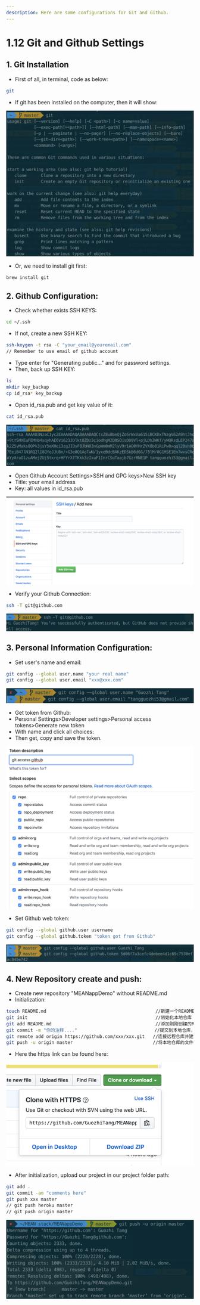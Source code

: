 ```yaml
---
description: Here are some configurations for Git and Github.
---
```


# 1.12 Git and Github Settings

## 1. Git Installation

* First of all, in terminal, code as below:

```bash
git
```

* If git has been installed on the computer, then it will show:

![](../.gitbook/assets/image%20%288%29.png)

* Or, we need to install git first:

```bash
brew install git
```

## 2. Github Configuration:

* Check whether exists SSH KEYS:

```bash
cd ~/.ssh
```

* If not, create a new SSH KEY:

```bash
ssh-keygen -t rsa -C "your_email@youremail.com"
// Remember to use email of github account
```

* Type enter for "Generating public..." and for password settings.
* Then, back up SSH KEY:

```bash
ls
mkdir key_backup
cp id_rsa* key_backup
```

* Open id\_rsa.pub and get key value of it:

```bash
cat id_rsa.pub
```



![](../.gitbook/assets/image%20%285%29.png)

* Open Github Account Settings&gt;SSH and GPG keys&gt;New SSH key
* Title: your email address
* Key: all values in id\_rsa.pub

![](../.gitbook/assets/image%20%2839%29.png)

* Verify your Github Connection:

```bash
ssh -T git@github.com
```

![](../.gitbook/assets/image%20%2833%29.png)

## 3. Personal Information Configuration:

* Set user's name and email:

```bash
git config --global user.name "your real name"
git config --global user.email "xxx@xxx.com"
```

![](../.gitbook/assets/image%20%2850%29.png)

* Get token from Github:
* Personal Settings&gt;Developer settings&gt;Personal access tokens&gt;Generate new token
* With name and click all choices:
* Then get, copy and save the token.

![](../.gitbook/assets/image%20%2825%29.png)

* Set Github web token:

```bash
git config --global github.user username
git config --global github.token "token got from Github"
```

![](../.gitbook/assets/image%20%2840%29.png)

## 4. New Repository create and push:

* Create new repository "MEANappDemo" without README.md
* Initialization:

```bash
touch README.md                                         //新建一个README文档，若上一步勾选了创建README.md，提交时导致冲突
git init                                                //初始化本地仓库
git add README.md                                       //添加刚刚创建的README文档
git commit -m "你的注释...."                             //提交到本地仓库，并写一些注释
git remote add origin https://github.com/xxx/xxx.git   //连接远程仓库并建了一个名叫：origin的别名，当然可以为其他名字，但是origin一看就知道是别名，youname记得替换成你的用户名
git push -u origin master                              //将本地仓库的文件提交到别名为origin的地址的master分支下，-u为第一次提交，需要创建master分支，下次就不需要了
```

* Here the https link can be found here:

![](../.gitbook/assets/image%20%282%29.png)

* After initialization, upload our project in our project folder path:

```bash
git add .
git commit -am "comments here"
git push xxx master
// git push heroku master
// git push origin master
```

![](../.gitbook/assets/image%20%2845%29.png)

